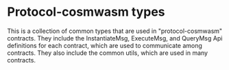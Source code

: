 # Protocol-cosmwasm types

This is a collection of common types that are used in "protocol-cosmwasm" contracts. 
They include the InstantiateMsg, ExecuteMsg, and QueryMsg Api definitions for each contract, 
which are used to communicate among contracts.
They also include the common utils, which are used in many contracts.
